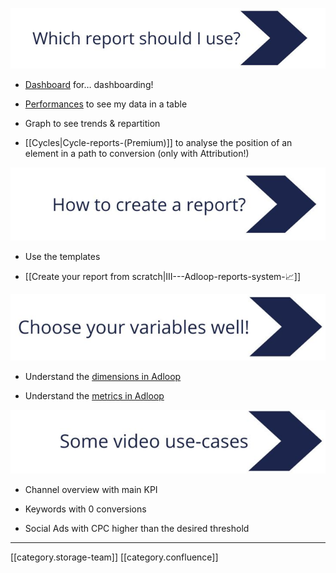 ![](images/storage/image-20220503-141842.png)


* [Dashboard](#) for… dashboarding! 


* [Performances](#) to see my data in a table


* Graph to see trends & repartition


* [[Cycles|Cycle-reports-(Premium)]] to analyse the position of an element in a path to conversion (only with Attribution!) 



![](images/storage/image-20220503-141901.png)


* Use the templates


* [[Create your report from scratch|III---Adloop-reports-system-📈]]



![](images/storage/image-20220503-141926.png)


* Understand the [dimensions in Adloop](#)


* Understand the [metrics in Adloop](#)



![](images/storage/image-20220503-141943.png)


* Channel overview with main KPI


* Keywords with 0 conversions


* Social Ads with CPC higher than the desired threshold





*****

[[category.storage-team]] 
[[category.confluence]] 
